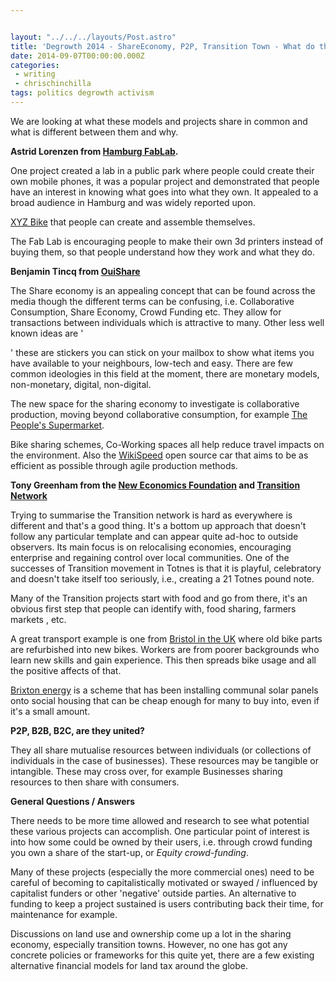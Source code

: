 ```yaml
---


layout: "../../../layouts/Post.astro"
title: 'Degrowth 2014 - ShareEconomy, P2P, Transition Town - What do they share?'
date: 2014-09-07T00:00:00.000Z
categories:
 - writing
 - chrischinchilla
tags: politics degrowth activism
---
```


We are looking at what these models and projects share in common and what is different between them and why.

**Astrid Lorenzen from [Hamburg FabLab](https://www.fablab-hamburg.org/).**

One project created a lab in a public park where people could create their own mobile phones, it was a popular project and demonstrated that people have an interest in knowing what goes into what they own. It appealed to a broad audience in Hamburg and was widely reported upon.

[XYZ Bike](https://www.xyzcargo.com/) that people can create and assemble themselves.

The Fab Lab is encouraging people to make their own 3d printers instead of buying them, so that people understand how they work and what they do.

**Benjamin Tincq from [OuiShare](https://ouishare.net/en)**

The Share economy is an appealing concept that can be found across the media though the different terms can be confusing, i.e. Collaborative Consumption, Share Economy, Crowd Funding etc. They allow for transactions between individuals which is attractive to many. Other less well known ideas are '

<pumpipumpi>' these are stickers you can stick on your mailbox to show what items you have available to your neighbours, low-tech and easy. There are few common ideologies in this field at the moment, there are monetary models, non-monetary, digital, non-digital.</pumpipumpi>

The new space for the sharing economy to investigate is collaborative production, moving beyond collaborative consumption, for example [The People's Supermarket](https://thepeoplessupermarket.org/).

Bike sharing schemes, Co-Working spaces all help reduce travel impacts on the environment. Also the [WikiSpeed](https://wikispeed.org/) open source car that aims to be as efficient as possible through agile production methods.

**Tony Greenham from the [New Economics Foundation](https://www.neweconomics.org/people/entry/tony-greenham) and [Transition Network](https://www.transitionnetwork.org/)**

Trying to summarise the Transition network is hard as everywhere is different and that's a good thing. It's a bottom up approach that doesn't follow any particular template and can appear quite ad-hoc to outside observers. Its main focus is on relocalising economies, encouraging enterprise and regaining control over local communities. One of the successes of Transition movement in Totnes is that it is playful, celebratory and doesn't take itself too seriously, i.e., creating a 21 Totnes pound note.

Many of the Transition projects start with food and go from there, it's an obvious first step that people can identify with, food sharing, farmers markets , etc.

A great transport example is one from [Bristol in the UK](https://www.thebristolbikeproject.org/) where old bike parts are refurbished into new bikes. Workers are from poorer backgrounds who learn new skills and gain experience. This then spreads bike usage and all the positive affects of that.

[Brixton energy](https://brixtonenergy.co.uk/) is a scheme that has been installing communal solar panels onto social housing that can be cheap enough for many to buy into, even if it's a small amount.

**P2P, B2B, B2C, are they united?**

They all share mutualise resources between individuals (or collections of individuals in the case of businesses). These resources may be tangible or intangible. These may cross over, for example Businesses sharing resources to then share with consumers.

**General Questions / Answers**

There needs to be more time allowed and research to see what potential these various projects can accomplish. One particular point of interest is into how some could be owned by their users, i.e. through crowd funding you own a share of the start-up, or _Equity crowd-funding_.

Many of these projects (especially the more commercial ones) need to be careful of becoming to capitalistically motivated or swayed / influenced by capitalist funders or other 'negative' outside parties. An alternative to funding to keep a project sustained is users contributing back their time, for maintenance for example.

Discussions on land use and ownership come up a lot in the sharing economy, especially transition towns. However, no one has got any concrete policies or frameworks for this quite yet, there are a few existing alternative financial models for land tax around the globe.
